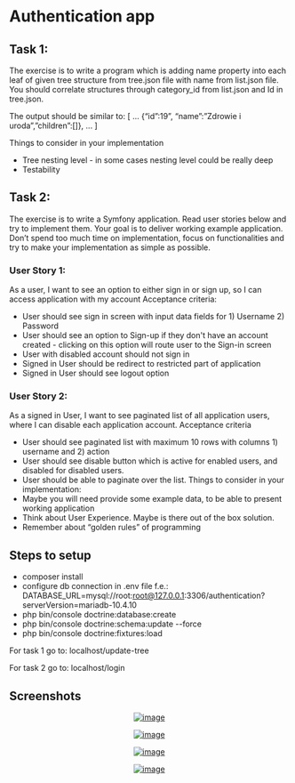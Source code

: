 # Authentication app

## Task 1:

The exercise is to write a program which is adding name property into each leaf of given tree
structure from tree.json file with name from list.json file. You should correlate
structures through category_id from list.json and Id in tree.json.

The output should be similar to:
[
…
{“id”:19”, “name”:”Zdrowie i uroda”,”children”:[]},
...
]

Things to consider in your implementation
- Tree nesting level - in some cases nesting level could be really deep
- Testability

## Task 2:

The exercise is to write a Symfony application. Read user stories below and try to implement
them. Your goal is to deliver working example application. Don’t spend too much time on
implementation, focus on functionalities and try to make your implementation as simple as
possible.

### User Story 1:
As a user, I want to see an option to either sign in or sign up,
so I can access application with my account
Acceptance criteria:
- User should see sign in screen with input data fields for 1)
Username 2) Password
- User should see an option to Sign-up if they don't have an
account created - clicking on this option will route user to the
Sign-in screen
- User with disabled account should not sign in
- Signed in User should be redirect to restricted part of
application
- Signed in User should see logout option

### User Story 2:
As a signed in User, I want to see paginated list of all
application users, where I can disable each application account.
Acceptance criteria
- User should see paginated list with maximum 10 rows with
columns 1) username and 2) action
- User should see disable button which is active for enabled
users, and disabled for disabled users.
- User should be able to paginate over the list.
Things to consider in your implementation:
- Maybe you will need provide some example data, to be able to present working
application
- Think about User Experience. Maybe is there out of the box solution.
- Remember about “golden rules” of programming

## Steps to setup
- composer install
- configure db connection in .env file f.e.:
DATABASE_URL=mysql://root:root@127.0.0.1:3306/authentication?serverVersion=mariadb-10.4.10
- php bin/console doctrine:database:create
- php bin/console doctrine:schema:update --force
- php bin/console doctrine:fixtures:load

For task 1 go to: localhost/update-tree

For task 2 go to: localhost/login

## Screenshots

<p align="center">
    <a href="https://i.imgur.com/loY4gme.png"><img src="https://i.imgur.com/loY4gme.png" alt="image" border="0" /></a>
</p>

<p align="center">
    <a href="https://i.imgur.com/vbmLAsV.png"><img src="https://i.imgur.com/vbmLAsV.png" alt="image" border="0" /></a>
</p>

<p align="center">
    <a href="https://i.imgur.com/YRYELNT.png"><img src="https://i.imgur.com/YRYELNT.png" alt="image" border="0" /></a>
</p>

<p align="center">
    <a href="https://i.imgur.com/z31ZcOC.png"><img src="https://i.imgur.com/z31ZcOC.png" alt="image" border="0" /></a>
</p>
